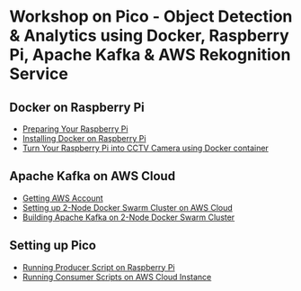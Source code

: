 # Workshop on Pico - Object Detection & Analytics using Docker, Raspberry Pi, Apache Kafka & AWS Rekognition Service

## Docker on Raspberry Pi

- [Preparing Your Raspberry Pi](https://github.com/collabnix/pico/blob/master/workshop/preparing-raspberrypi.md)
- [Installing Docker on Raspberry Pi](https://github.com/collabnix/pico/blob/master/workshop/installing-docker.md)
- [Turn Your Raspberry Pi into CCTV Camera using Docker container](https://github.com/collabnix/pico/blob/master/workshop/turn-your-raspberrypi-into-camera.md)


## Apache Kafka on AWS Cloud

- [Getting AWS Account]()
- [Setting up 2-Node Docker Swarm Cluster on AWS Cloud]()
- [Building Apache Kafka on 2-Node Docker Swarm Cluster]()


## Setting up Pico 

- [Running Producer Script on Raspberry Pi]()
- [Running Consumer Scripts on AWS Cloud Instance]()





